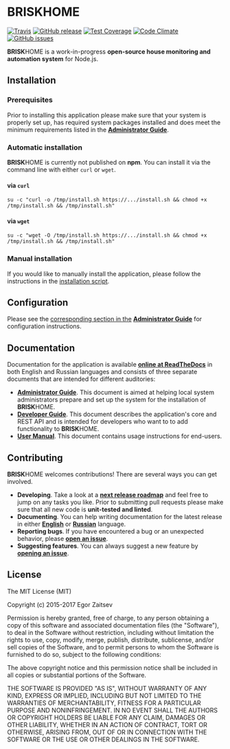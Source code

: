 # BRISKHOME
[![Travis](https://img.shields.io/travis/heuels/briskhome.svg?style=flat-square)](https://travis-ci.org/heuels/briskhome) [![GitHub release](https://img.shields.io/github/release/heuels/briskhome.svg?style=flat-square)](https://github.com/heuels/briskhome/releases/latest) [![Test Coverage](https://img.shields.io/codeclimate/coverage/github/heuels/briskhome.svg?style=flat-square)](https://codeclimate.com/github/heuels/briskhome/coverage) [![Code Climate](https://img.shields.io/codeclimate/github/heuels/briskhome.svg?style=flat-square)](https://codeclimate.com/github/heuels/briskhome) [![GitHub issues](https://img.shields.io/github/issues/heuels/briskhome.svg?style=flat-square)](https://github.com/heuels/briskhome/issues)

**BRISK**HOME is a work-in-progress **open-source house monitoring and automation system** for Node.js.

## Installation
### Prerequisites
Prior to installing this application please make sure that your system is properly set up, has required system packages installed and does meet the minimum requirements listed in the **[Administrator Guide]()**.

### Automatic installation
**BRISK**HOME is currently not published on **npm**. You can install it via the command line with either `curl` or `wget`.

#### via `curl`
```shell
su -c "curl -o /tmp/install.sh https://.../install.sh && chmod +x /tmp/install.sh && /tmp/install.sh"
```

#### via `wget`
```shell
su -c "wget -O /tmp/install.sh https://.../install.sh && chmod +x /tmp/install.sh && /tmp/install.sh"
```

### Manual installation
If you would like to manually install the application, please follow the instructions in the [installation script]().

## Configuration

Please see the [corresponding section in the]() **[Administrator Guide]()** for configuration instructions.

## Documentation
Documentation for the application is available **[online at ReadTheDocs]()** in both English and Russian languages and consists of three separate documents that are intended for different auditories:
* **[Administrator Guide]()**. This document is aimed at helping local system administrators prepare and set up the system for the installation of **BRISK**HOME.
* **[Developer Guide]()**. This document describes the application's core and REST API and is intended for developers who want to to add functionality to **BRISK**HOME.
* **[User Manual]()**. This document contains usage instructions for end-users.

## Contributing
**BRISK**HOME welcomes contributions! There are several ways you can get involved.

* **Developing**. Take a look at a **[next release roadmap]()** and feel free to jump on any tasks you like. Prior to submitting pull requests please make sure that all new code is **unit-tested and linted**.
* **Documenting**. You can help writing documentation for the latest release in either **[English]()** or **[Russian]()** language.
* **Reporting bugs**. If you have encountered a bug or an unexpected behavior, please **[open an issue]()**.
* **Suggesting features**. You can always suggest a new feature by **[opening an issue]()**.

## License
The MIT License (MIT)

Copyright (c) 2015-2017 Egor Zaitsev

Permission is hereby granted, free of charge, to any person obtaining a copy of this software and associated documentation files (the "Software"), to deal in the Software without restriction, including without limitation the rights to use, copy, modify, merge, publish, distribute, sublicense, and/or sell copies of the Software, and to permit persons to whom the Software is furnished to do so, subject to the following conditions:

The above copyright notice and this permission notice shall be included in all copies or substantial portions of the Software.

THE SOFTWARE IS PROVIDED "AS IS", WITHOUT WARRANTY OF ANY KIND, EXPRESS OR IMPLIED, INCLUDING BUT NOT LIMITED TO THE WARRANTIES OF MERCHANTABILITY, FITNESS FOR A PARTICULAR PURPOSE AND NONINFRINGEMENT. IN NO EVENT SHALL THE AUTHORS OR COPYRIGHT HOLDERS BE LIABLE FOR ANY CLAIM, DAMAGES OR OTHER LIABILITY, WHETHER IN AN ACTION OF CONTRACT, TORT OR OTHERWISE, ARISING FROM, OUT OF OR IN CONNECTION WITH THE SOFTWARE OR THE USE OR OTHER DEALINGS IN THE SOFTWARE.
